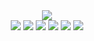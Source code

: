 <div id="header" align="center">
    <img src="img/banner_4096x4096.png" />
</div>

<div id="social" align="center">
    <a href="https://discord.com/users/369209692762931203"><img src="https://img.shields.io/badge/Discord-blue?logo=discord&logoColor=white&style=for-the-badge" /></a>
    <a href="https://matrix.to/#/@osiriz:osiriz.xyz"><img src="https://img.shields.io/badge/Matrix-black?logo=matrix&logoColor=white&style=for-the-badge" /></a>
    <a href="https://www.reddit.com/user/0x0siriz"><img src="https://img.shields.io/badge/Reddit-orange?logo=reddit&logoColor=white&style=for-the-badge" /></a>
    <a href="https://www.twitch.tv/0xOsiriz"><img src="https://img.shields.io/badge/Twitch-purple?logo=twitch&logoColor=white&style=for-the-badge" /></a>
    <a href="https://twitter.com/0xOsiriz"><img src="https://img.shields.io/badge/Twitter-blue?logo=twitter&logoColor=white&style=for-the-badge" /></a>
    <a href="https://keys.openpgp.org/vks/v1/by-fingerprint/128563FD9111443C23AB3FEAE024D55B92AA0317"><img src="https://img.shields.io/badge/GPG-blue?logo=gnuprivacyguard&logoColor=white&style=for-the-badge" /></a>
</div>
